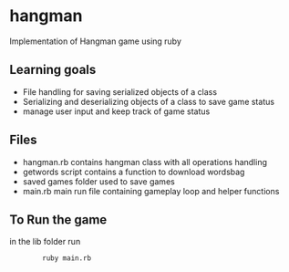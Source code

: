 # hangman

Implementation of Hangman game using ruby

## Learning goals

- File handling for saving serialized objects of a class
- Serializing and deserializing objects of a class to save game status
- manage user input and keep track of game status

## Files

- hangman.rb contains hangman class with all operations handling
- getwords script contains a function to download wordsbag
- saved games folder used to save games
- main.rb main run file containing gameplay loop and helper functions


## To Run the game
in the lib folder run


            ruby main.rb
